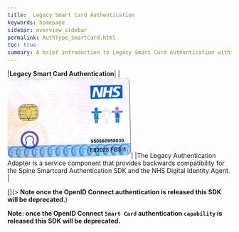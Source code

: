 ```yaml
---
title:  Legacy Smart Card Authentication
keywords: homepage
sidebar: overview_sidebar
permalink: AuthType_SmartCard.html
toc: true
summary: A brief introduction to Legacy Smart Card Authentication within NHS Identity Service.
---
```


|**Legacy Smart Card Authentication**|
|![SmartCard](images/SmartCard.jpg)|
|The Legacy Authentication Adapter is a service component that provides backwards compatibility for the Spine Smartcard Authentication SDK and the NHS Digital Identity Agent. | 

 
[](> **Note once the OpenID Connect authentication is released this SDK will be deprecated.**)

**Note: once the OpenID Connect `Smart Card` authentication `capability` is released this SDK will be deprecated.**

